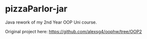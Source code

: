 # pizzaParlor-jar
Java rework of my 2nd Year OOP Uni course.

Original project here: https://github.com/alexsg4/oophw/tree/OOP2
